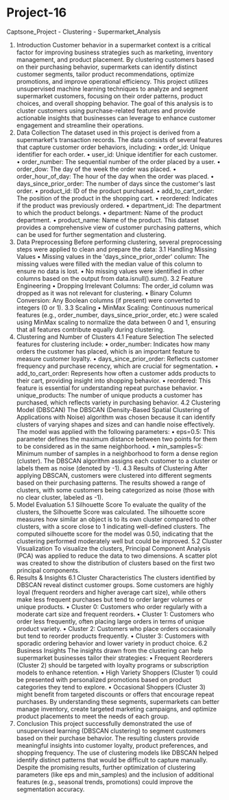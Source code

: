 # Project-16
Captsone_Project - Clustering - Supermarket_Analysis

1. Introduction
Customer behavior in a supermarket context is a critical factor for improving
business strategies such as marketing, inventory management, and product
placement. By clustering customers based on their purchasing behavior,
supermarkets can identify distinct customer segments, tailor product
recommendations, optimize promotions, and improve operational efficiency.
This project utilizes unsupervised machine learning techniques to analyze and
segment supermarket customers, focusing on their order patterns, product
choices, and overall shopping behavior.
The goal of this analysis is to cluster customers using purchase-related
features and provide actionable insights that businesses can leverage to
enhance customer engagement and streamline their operations.
2. Data Collection
The dataset used in this project is derived from a supermarket's transaction
records. The data consists of several features that capture customer order
behaviors, including:
• order_id: Unique identifier for each order.
• user_id: Unique identifier for each customer.
• order_number: The sequential number of the order placed by a user.
• order_dow: The day of the week the order was placed.
• order_hour_of_day: The hour of the day when the order was placed.
• days_since_prior_order: The number of days since the customer's
last order.
• product_id: ID of the product purchased.
• add_to_cart_order: The position of the product in the shopping cart.
• reordered: Indicates if the product was previously ordered.
• department_id: The department to which the product belongs.
• department: Name of the product department.
• product_name: Name of the product.
This dataset provides a comprehensive view of customer purchasing patterns,
which can be used for further segmentation and clustering.
3. Data Preprocessing
Before performing clustering, several preprocessing steps were applied to
clean and prepare the data:
3.1 Handling Missing Values
• Missing values in the 'days_since_prior_order' column: The
missing values were filled with the median value of this column to ensure
no data is lost.
• No missing values were identified in other columns based on the
output from data.isnull().sum().
3.2 Feature Engineering
• Dropping Irrelevant Columns: The order_id column was dropped as it
was not relevant for clustering.
• Binary Column Conversion: Any Boolean columns (if present) were
converted to integers (0 or 1).
3.3 Scaling
• MinMax Scaling: Continuous numerical features (e.g., order_number,
days_since_prior_order, etc.) were scaled using MinMax scaling to
normalize the data between 0 and 1, ensuring that all features
contribute equally during clustering.
4. Clustering and Number of Clusters
4.1 Feature Selection
The selected features for clustering include:
• order_number: Indicates how many orders the customer has placed,
which is an important feature to measure customer loyalty.
• days_since_prior_order: Reflects customer frequency and purchase
recency, which are crucial for segmentation.
• add_to_cart_order: Represents how often a customer adds products
to their cart, providing insight into shopping behavior.
• reordered: This feature is essential for understanding repeat purchase
behavior.
• unique_products: The number of unique products a customer has
purchased, which reflects variety in purchasing behavior.
4.2 Clustering Model (DBSCAN)
The DBSCAN (Density-Based Spatial Clustering of Applications with Noise)
algorithm was chosen because it can identify clusters of varying shapes and
sizes and can handle noise effectively. The model was applied with the
following parameters:
• eps=0.5: This parameter defines the maximum distance between two
points for them to be considered as in the same neighborhood.
• min_samples=5: Minimum number of samples in a neighborhood to form
a dense region (cluster).
The DBSCAN algorithm assigns each customer to a cluster or labels them as
noise (denoted by -1).
4.3 Results of Clustering
After applying DBSCAN, customers were clustered into different segments
based on their purchasing patterns. The results showed a range of clusters,
with some customers being categorized as noise (those with no clear cluster,
labeled as -1).
5. Model Evaluation
5.1 Silhouette Score
To evaluate the quality of the clusters, the Silhouette Score was calculated.
The silhouette score measures how similar an object is to its own cluster
compared to other clusters, with a score close to 1 indicating well-defined
clusters. The computed silhouette score for the model was 0.50, indicating
that the clustering performed moderately well but could be improved.
5.2 Cluster Visualization
To visualize the clusters, Principal Component Analysis (PCA) was applied to
reduce the data to two dimensions. A scatter plot was created to show the
distribution of clusters based on the first two principal components.
6. Results & Insights
6.1 Cluster Characteristics
The clusters identified by DBSCAN reveal distinct customer groups. Some
customers are highly loyal (frequent reorders and higher average cart size),
while others make less frequent purchases but tend to order larger volumes
or unique products.
• Cluster 0: Customers who order regularly with a moderate cart size
and frequent reorders.
• Cluster 1: Customers who order less frequently, often placing large
orders in terms of unique product variety.
• Cluster 2: Customers who place orders occasionally but tend to reorder
products frequently.
• Cluster 3: Customers with sporadic ordering behavior and lower variety
in product choice.
6.2 Business Insights
The insights drawn from the clustering can help supermarket businesses tailor
their strategies:
• Frequent Reorderers (Cluster 2) should be targeted with loyalty
programs or subscription models to enhance retention.
• High Variety Shoppers (Cluster 1) could be presented with
personalized promotions based on product categories they tend to
explore.
• Occasional Shoppers (Cluster 3) might benefit from targeted
discounts or offers that encourage repeat purchases.
By understanding these segments, supermarkets can better manage
inventory, create targeted marketing campaigns, and optimize product
placements to meet the needs of each group.
7. Conclusion
This project successfully demonstrated the use of unsupervised learning
(DBSCAN clustering) to segment customers based on their purchase behavior.
The resulting clusters provide meaningful insights into customer loyalty,
product preferences, and shopping frequency. The use of clustering models
like DBSCAN helped identify distinct patterns that would be difficult to capture
manually.
Despite the promising results, further optimization of clustering parameters
(like eps and min_samples) and the inclusion of additional features (e.g.,
seasonal trends, promotions) could improve the segmentation accuracy.
